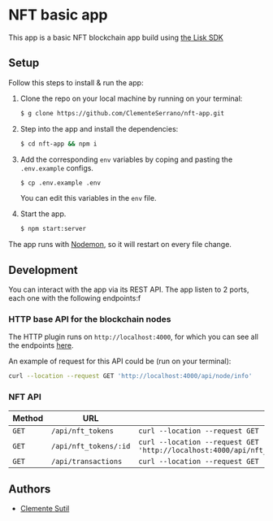 # NFT basic app

This app is a basic NFT blockchain app build using [the Lisk SDK](https://lisk.com/documentation/lisk-sdk/index.html)

## Setup

Follow this steps to install & run the app:

1. Clone the repo on your local machine by running on your terminal:

   ```bash
   $ g clone https://github.com/ClementeSerrano/nft-app.git
   ```

2. Step into the app and install the dependencies:

   ```bash
   $ cd nft-app && npm i
   ```

3. Add the corresponding `env` variables by coping and pasting the `.env.example` configs.

   ```bash
   $ cp .env.example .env
   ```

   You can edit this variables in the `env` file.

4. Start the app.
   ```bash
   $ npm start:server
   ```

The app runs with [Nodemon](https://www.npmjs.com/package/nodemon), so it will restart on every file change.

## Development

You can interact with the app via its REST API. The app listen to 2 ports, each one with the following endpoints:f

### HTTP base API for the blockchain nodes

The HTTP plugin runs on `http://localhost:4000`, for which you can see all the endpoints [here](https://lisk.com/documentation/api/lisk-node-http.html).

An example of request for this API could be (run on your terminal):

```bash
curl --location --request GET 'http://localhost:4000/api/node/info'
```

### NFT API

| Method | URL                   | Example                                                                                                         |
| ------ | --------------------- | --------------------------------------------------------------------------------------------------------------- |
| `GET`  | `/api/nft_tokens`     | `curl --location --request GET 'http://localhost:8080/api/nft_tokens'`                                          |
| `GET`  | `/api/nft_tokens/:id` | `curl --location --request GET 'http://localhost:4000/api/nft_tokens/657f610728eef97d55e50212871f0993bb7cc700'` |
| `GET`  | `/api/transactions`   | `curl --location --request GET 'http://localhost:4000/api/transactions'`                                        |

## Authors

- [Clemente Sutil](https://github.com/ClementeSerrano)
